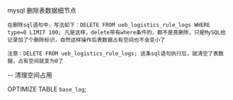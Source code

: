 mysql 删除表数据细节点
```
在删除sql语句中，写法如下：DELETE FROM ueb_logistics_rule_logs WHERE type=0 LIMIT 100; 凡是这样，delete带有where条件的，都不是真删除，只是MySQL给记录加了个删除标识，自然这样操作后表数据占有空间也不会变小了

注意：DELETE FROM ueb_logistics_rule_logs; 这条sql语句执行后，就清空了表数据，占有空间就变为0了
```

-- 清理空间占用

OPTIMIZE TABLE `base_log`;
